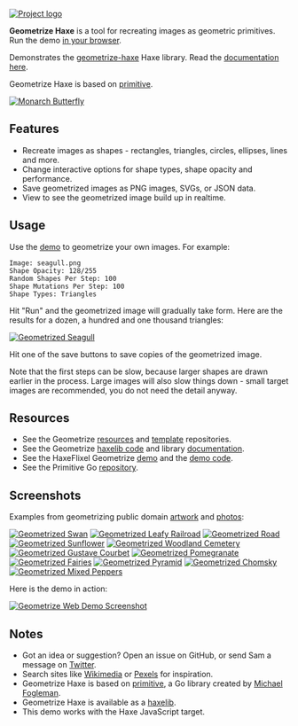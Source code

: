 [![Project logo](https://github.com/Tw1ddle/geometrize-haxe-web/blob/master/screenshots/logo.png?raw=true "Geometrize Haxe Web Demo Project logo")](http://www.samcodes.co.uk/project/geometrize-haxe-web/)

**Geometrize Haxe** is a tool for recreating images as geometric primitives. Run the demo [in your browser](http://www.samcodes.co.uk/project/geometrize-haxe-web/).

Demonstrates the [geometrize-haxe](https://github.com/Tw1ddle/geometrize-haxe) Haxe library. Read the [documentation here](http://tw1ddle.github.io/geometrize-haxe/).

Geometrize Haxe is based on [primitive](https://github.com/fogleman/primitive).

[![Monarch Butterfly](https://github.com/Tw1ddle/geometrize-haxe-web/blob/master/screenshots/monarch_butterfly.jpg?raw=true "Monarch Butterfly")](http://www.samcodes.co.uk/project/geometrize-haxe-web/)

## Features
* Recreate images as shapes - rectangles, triangles, circles, ellipses, lines and more.
* Change interactive options for shape types, shape opacity and performance.
* Save geometrized images as PNG images, SVGs, or JSON data.
* View to see the geometrized image build up in realtime.

## Usage

Use the [demo](http://www.samcodes.co.uk/project/geometrize-haxe-web/) to geometrize your own images. For example:

```
Image: seagull.png
Shape Opacity: 128/255
Random Shapes Per Step: 100
Shape Mutations Per Step: 100
Shape Types: Triangles
```

Hit "Run" and the geometrized image will gradually take form. Here are the results for a dozen, a hundred and one thousand triangles:

[![Geometrized Seagull](https://github.com/Tw1ddle/geometrize-haxe-web/blob/master/screenshots/seagull.jpg?raw=true "A seagull geometrized into triangles")](http://www.samcodes.co.uk/project/geometrize-haxe-web/)

Hit one of the save buttons to save copies of the geometrized image.

Note that the first steps can be slow, because larger shapes are drawn earlier in the process. Large images will also slow things down - small target images are recommended, you do not need the detail anyway.

## Resources

* See the Geometrize [resources](https://github.com/Tw1ddle/geometrize-resources) and [template](https://github.com/Tw1ddle/geometrize-templates) repositories.
* See the Geometrize [haxelib code](https://github.com/Tw1ddle/geometrize-haxe) and library [documentation](http://tw1ddle.github.io/geometrize-haxe/).
* See the HaxeFlixel Geometrize [demo](http://tw1ddle.github.io/geometrize-haxe-demo/) and the [demo code](https://github.com/Tw1ddle/geometrize-haxe-demo/).
* See the Primitive Go [repository](https://github.com/fogleman/primitive).

## Screenshots

Examples from geometrizing public domain [artwork](https://commons.wikimedia.org/wiki/Category:Paintings_by_painter) and [photos](https://www.pexels.com/public-domain-images/):

[![Geometrized Swan](https://github.com/Tw1ddle/geometrize-haxe-web/blob/master/screenshots/swan.jpg?raw=true "Swan")](http://www.samcodes.co.uk/project/geometrize-haxe-web/)
[![Geometrized Leafy Railroad](https://github.com/Tw1ddle/geometrize-haxe-web/blob/master/screenshots/leafy_railroad.jpg?raw=true "Leafy Railroad")](http://www.samcodes.co.uk/project/geometrize-haxe-web/)
[![Geometrized Road](https://github.com/Tw1ddle/geometrize-haxe-web/blob/master/screenshots/road.jpg?raw=true "Road")](http://www.samcodes.co.uk/project/geometrize-haxe-web/)
[![Geometrized Sunflower](https://github.com/Tw1ddle/geometrize-haxe-web/blob/master/screenshots/sunflower.jpg?raw=true "Sunflower")](http://www.samcodes.co.uk/project/geometrize-haxe-web/)
[![Geometrized Woodland Cemetery](https://github.com/Tw1ddle/geometrize-haxe-web/blob/master/screenshots/woodland_cemetery.jpg?raw=true "Woodland Cemetery")](http://www.samcodes.co.uk/project/geometrize-haxe-web/)
[![Geometrized Gustave Courbet](https://github.com/Tw1ddle/geometrize-haxe-web/blob/master/screenshots/gustave_courbet.jpg?raw=true "Gustave Courbet")](http://www.samcodes.co.uk/project/geometrize-haxe-web/)
[![Geometrized Pomegranate](https://github.com/Tw1ddle/geometrize-haxe-web/blob/master/screenshots/pomegranate.jpg?raw=true "Pomegranate")](http://www.samcodes.co.uk/project/geometrize-haxe-web/)
[![Geometrized Fairies](https://github.com/Tw1ddle/geometrize-haxe-web/blob/master/screenshots/fairies.jpg?raw=true "Fairies")](http://www.samcodes.co.uk/project/geometrize-haxe-web/)
[![Geometrized Pyramid](https://github.com/Tw1ddle/geometrize-haxe-web/blob/master/screenshots/pyramid.jpg?raw=true "Pyramid")](http://www.samcodes.co.uk/project/geometrize-haxe-web/)
[![Geometrized Chomsky](https://github.com/Tw1ddle/geometrize-haxe-web/blob/master/screenshots/chomsky.jpg?raw=true "Noam Chomsky")](http://www.samcodes.co.uk/project/geometrize-haxe-web/)
[![Geometrized Mixed Peppers](https://github.com/Tw1ddle/geometrize-haxe-web/blob/master/screenshots/mixed_peppers.jpg?raw=true "Mixed Peppers")](http://www.samcodes.co.uk/project/geometrize-haxe-web/)

Here is the demo in action:

[![Geometrize Web Demo Screenshot](https://github.com/Tw1ddle/geometrize-haxe-web/blob/master/screenshots/mixed_fruit_demo.jpg?raw=true "Geometrized Mixed Fruit")](http://www.samcodes.co.uk/project/geometrize-haxe-web/)

## Notes
* Got an idea or suggestion? Open an issue on GitHub, or send Sam a message on [Twitter](https://twitter.com/Sam_Twidale).
* Search sites like [Wikimedia](https://en.wikipedia.org/wiki/List_of_Pre-Raphaelite_paintings) or [Pexels](https://www.pexels.com/) for inspiration.
* Geometrize Haxe is based on [primitive](https://github.com/fogleman/primitive), a Go library created by [Michael Fogleman](https://github.com/fogleman).
* Geometrize Haxe is available as a [haxelib](https://lib.haxe.org/p/geometrize-haxe).
* This demo works with the Haxe JavaScript target.
